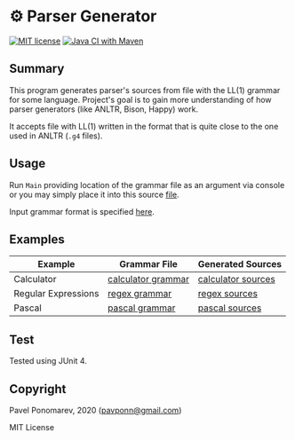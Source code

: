 # ⚙️ Parser Generator
[![MIT license](https://img.shields.io/badge/license-MIT-blue.svg)](https://github.com/pavponn/parser-generator/blob/master/LICENSE)
[![Java CI with Maven](https://github.com/pavponn/parser-generator/workflows/Java%20CI%20with%20Maven/badge.svg)](https://github.com/pavponn/parser-generator/actions?query=workflow%3A%22Java+CI+with+Maven%22)

## Summary
This program generates parser's sources from file with the LL(1) grammar for some language.
Project's goal is to gain more understanding of how parser generators (like ANLTR, Bison, Happy) work.

It accepts file with LL(1) written in the format that is quite close to the one used in ANLTR (`.g4` files). 

## Usage
Run `Main` providing location of the grammar file as an argument via console or you may simply place it into this source [file](https://github.com/pavponn/parser-generator/blob/master/src/main/java/Main.java).

Input grammar format is specified [here](https://github.com/pavponn/parser-generator/blob/master/src/main/java/ReaderParser.g4).

## Examples

|Example|Grammar File|Generated Sources |
|---|---|---|
|Calculator|[calculator grammar](https://github.com/pavponn/parser-generator/blob/master/src/main/resources/calculator)|[calculator sources](https://github.com/pavponn/parser-generator/tree/master/src/main/java/parser/calculator)   |
|Regular Expressions | [regex grammar](https://github.com/pavponn/parser-generator/blob/master/src/main/resources/regex)| [regex sources](https://github.com/pavponn/parser-generator/tree/master/src/main/java/parser/regex)  |
|Pascal   | [pascal grammar](https://github.com/pavponn/parser-generator/blob/master/src/main/resources/calculator)  |[pascal sources](https://github.com/pavponn/parser-generator/tree/master/src/main/java/parser/pascal)   |

## Test
Tested using JUnit 4.

## Copyright
Pavel Ponomarev, 2020 (pavponn@gmail.com)

MIT License
